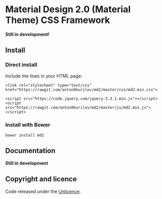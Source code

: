 # Material Design 2.0 (Material Theme) CSS Framework
**Still in development!**
## Install

### Direct install

Include the lines in your HTML page:
```
<link rel="stylesheet" type="text/css" href="https://rawgit.com/anton0kurilov/md2/master/css/md2.min.css">
```
```
<script src="https://code.jquery.com/jquery-3.3.1.min.js"></script>
<script src="https://rawgit.com/anton0kurilov/md2/master/js/md2.min.js"></script>
```

### Install with Bower
```
bower install md2
```

## Documentation

**Still in development**

## Copyright and licence

Code released under the [Unlicence](https://github.com/anton0kurilov/md2/blob/master/LICENSE). 